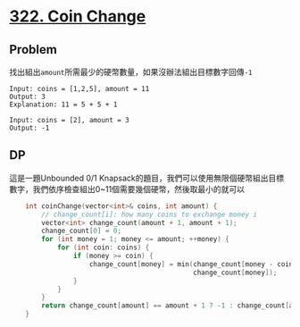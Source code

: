 # [322. Coin Change](https://leetcode.com/problems/coin-change/)

## Problem
找出組出`amount`所需最少的硬幣數量，如果沒辦法組出目標數字回傳`-1`
```
Input: coins = [1,2,5], amount = 11
Output: 3
Explanation: 11 = 5 + 5 + 1
```
```
Input: coins = [2], amount = 3
Output: -1
```

## DP
這是一題Unbounded 0/1 Knapsack的題目，我們可以使用無限個硬幣組出目標數字，我們依序檢查組出0~11個需要幾個硬幣，然後取最小的就可以

```cpp
    int coinChange(vector<int>& coins, int amount) {
        // change_count[i]: how many coins to exchange money i
        vector<int> change_count(amount + 1, amount + 1);
        change_count[0] = 0;
        for (int money = 1; money <= amount; ++money) {
            for (int coin: coins) {
                if (money >= coin) {
                    change_count[money] = min(change_count[money - coin] + 1,
                                              change_count[money]);
                }
            }
        }
        return change_count[amount] == amount + 1 ? -1 : change_count[amount];
    }
```